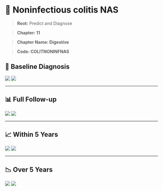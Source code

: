 # 🧬 Noninfectious colitis NAS
    
> **Root:** Predict and Diagnose

> **Chapter: 11**

> **Chapter Name: Digestive**

> **Code: COLITNONINFNAS**

## 🧪 Baseline Diagnosis

<img src="/Predict/Figures/Baseline/IMP/COLITNONINFNAS.png" />

<CsvTableIMP src="/public/Predict/Data/Baseline/IMP/IMP_COLITNONINFNAS.csv" label="🔍 View full results" />

<img src="/Predict/Figures/Baseline/ROC/COLITNONINFNAS.png" />

<CsvTableROC src="/public/Predict/Data/Baseline/EVA/COLITNONINFNAS.csv" label="🔍 View full results" />

---

## 📊 Full Follow-up

<img src="/Predict/Figures/ALL/IMP/COLITNONINFNAS.png" />

<CsvTableIMP src="/public/Predict/Data/ALL/IMP/IMP_COLITNONINFNAS.csv" label="🔍 View full results" />

<img src="/Predict/Figures/ALL/ROC/COLITNONINFNAS.png" />

<CsvTableROC src="/public/Predict/Data/ALL/EVA/COLITNONINFNAS.csv" label="🔍 View full results" />

---

## 📈 Within 5 Years

<img src="/Predict/Figures/FYears/IMP/COLITNONINFNAS.png" />

<CsvTableIMP src="/public/Predict/Data/FYears/IMP/IMP_COLITNONINFNAS.csv" label="🔍 View full results" />

<img src="/Predict/Figures/FYears/ROC/COLITNONINFNAS.png" />

<CsvTableROC src="/public/Predict/Data/FYears/EVA/COLITNONINFNAS.csv" label="🔍 View full results" />

---

## 📉 Over 5 Years

<img src="/Predict/Figures/OverFYears/IMP/COLITNONINFNAS.png" />

<CsvTableIMP src="/public/Predict/Data/OverFYears/IMP/IMP_COLITNONINFNAS.csv" label="🔍 View full results" />

<img src="/Predict/Figures/OverFYears/ROC/COLITNONINFNAS.png" />

<CsvTableROC src="/public/Predict/Data/OverFYears/EVA/COLITNONINFNAS.csv" label="🔍 View full results" />
